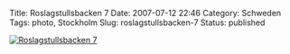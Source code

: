 Title: Roslagstullsbacken 7
Date: 2007-07-12 22:46
Category: Schweden
Tags: photo, Stockholm
Slug: roslagstullsbacken-7
Status: published

[![Roslagstullsbacken
7](/pic/roslag7_s.jpg "Roslagstullsbacken 7")](/pic/roslag7_l.jpg)

